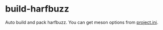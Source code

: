 # build-harfbuzz

Auto build and pack harfbuzz. You can get meson options from [project.ini](https://github.com/MIRIMIRIM/build-harfbuzz/blob/master/scripts/project.ini).